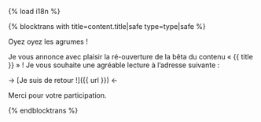 {% load i18n %}

{% blocktrans with title=content.title|safe type=type|safe %}

Oyez oyez les agrumes !

Je vous annonce avec plaisir la ré-ouverture de la bêta du contenu 
« {{ title }} » ! Je vous souhaite une agréable lecture à l’adresse 
suivante :

-> [Je suis de retour !]({{ url }}) <-

Merci pour votre participation.

{%  endblocktrans %}

